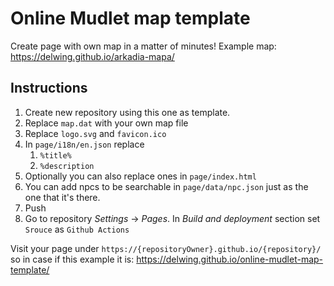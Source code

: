 # Online Mudlet map template

Create page with own map in a matter of minutes!
Example map: https://delwing.github.io/arkadia-mapa/

## Instructions

1. Create new repository using this one as template.
2. Replace `map.dat` with your own map file
3. Replace `logo.svg` and `favicon.ico`
4. In `page/i18n/en.json` replace
    1. `%title%`
    2. `%description`
5. Optionally you can also replace ones in `page/index.html`
6. You can add npcs to be searchable in `page/data/npc.json` just as the one that it's there.
7. Push
8. Go to repository *Settings* -> *Pages*. In *Build and deployment* section set `Srouce` as `Github Actions`

Visit your page under `https://{repositoryOwner}.github.io/{repository}/` so in case if this example it is: https://delwing.github.io/online-mudlet-map-template/